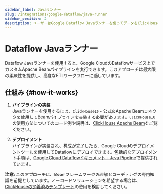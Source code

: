 ```yaml
---
sidebar_label: Javaランナー
slug: /integrations/google-dataflow/java-runner
sidebar_position: 2
description: ユーザーはGoogle Dataflow Javaランナーを使ってデータをClickHouseに取り込むことができます。
---
```


# Dataflow Javaランナー

Dataflow Javaランナーを使用すると、Google CloudのDataflowサービス上でカスタムApache Beamパイプラインを実行できます。このアプローチは最大限の柔軟性を提供し、高度なETLワークフローに適しています。

## 仕組み {#how-it-works}

1. **パイプラインの実装**  
   Javaランナーを使用するには、`ClickHouseIO` - 公式のApache Beamコネクタを使用してBeamパイプラインを実装する必要があります。`ClickHouseIO`の使用方法についてのコード例や説明は、[ClickHouse Apache Beam](../../apache-beam)をご覧ください。

2. **デプロイメント**  
   パイプラインが実装され、構成が完了したら、Google Cloudのデプロイメントツールを使用してDataflowにデプロイできます。包括的なデプロイメント手順は、[Google Cloud Dataflowドキュメント - Java Pipeline](https://cloud.google.com/dataflow/docs/quickstarts/create-pipeline-java)で提供されています。

**注意**: このアプローチは、Beamフレームワークの理解とコーディングの専門知識を前提としています。ノーコードソリューションを希望する場合は、[ClickHouseの定義済みテンプレート](./templates)の使用を検討してください。
